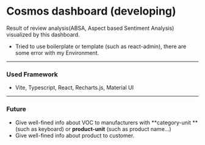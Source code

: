 # Cosmos dashboard (developing)
Result of review analysis(ABSA, Aspect based Sentiment Analysis) visualized by this dashboard.

* Tried to use boilerplate or template (such as react-admin), there are some error with my Environment.
--------------------------------------

### Used Framework
- Vite, Typescript, React, Recharts.js, Material UI
-----------------------------------

### Future
- Give well-fined info about VOC to manufacturers with **category-unit ** (such as keyboard) or **product-unit** (such as product name...)
- Give well-fined info about product to customer.  



